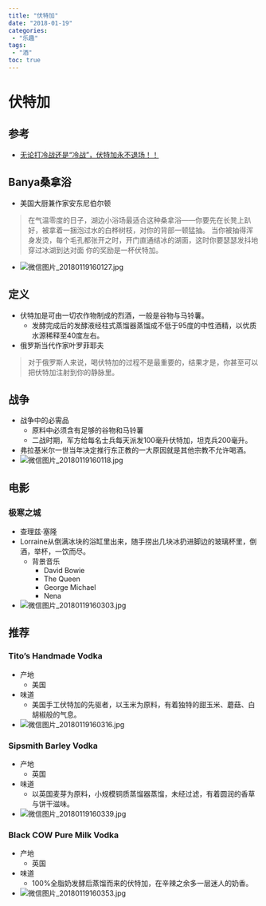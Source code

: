 ```yaml
---
title: "伏特加"
date: "2018-01-19"
categories:
 - "乐趣"
tags:
 - "酒"
toc: true
---
```



# 伏特加
## 参考
- [无论打冷战还是“冷战”，伏特加永不退场！！](https://mp.weixin.qq.com/s/QO6muifoaRuO83q5__w90g)


## Banya桑拿浴
- 美国大厨兼作家安东尼伯尔顿
>在气温零度的日子，湖边小浴场最适合这种桑拿浴——你要先在长凳上趴好，被拿着一捆泡过水的白桦树枝，对你的背部一顿猛抽。
当你被抽得浑身发烫，每个毛孔都张开之时，开门直通结冰的湖面，这时你要瑟瑟发抖地穿过冰湖到达对面
你的奖励是一杯伏特加。
- ![微信图片_20180119160127.jpg](http://doc.yqjdcyy.com/5085e27d-b866-4963-96dc-26134941c9d7.jpg)


## 定义
- 伏特加是可由一切农作物制成的烈酒，一般是谷物与马铃薯。
	- 发酵完成后的发酵液经柱式蒸馏器蒸馏成不低于95度的中性酒精，以优质水源稀释至40度左右。
- 俄罗斯当代作家叶罗菲耶夫
> 对于俄罗斯人来说，喝伏特加的过程不是最重要的，结果才是，你甚至可以把伏特加注射到你的静脉里。


## 战争
- 战争中的必需品
	- 原料中必须含有足够的谷物和马铃薯
	- 二战时期，军方给每名士兵每天派发100毫升伏特加，坦克兵200毫升。
- 弗拉基米尔一世当年决定推行东正教的一大原因就是其他宗教不允许喝酒。
- ![微信图片_20180119160118.jpg](http://doc.yqjdcyy.com/424168a2-06d0-49e2-ba34-c02f06343120.jpg)


## 电影
### 极寒之城
- 查理兹·塞隆
- Lorraine从倒满冰块的浴缸里出来，随手捞出几块冰扔进脚边的玻璃杯里，倒酒，举杯，一饮而尽。
	- 背景音乐
		- David Bowie
		- The Queen
		- George Michael
		- Nena
- ![微信图片_20180119160303.jpg](http://doc.yqjdcyy.com/3a7c8e0e-dff2-4bef-81c3-7c2ebd2fd263.jpg)


## 推荐
### Tito’s Handmade Vodka
- 产地
	- 美国
- 味道
	- 美国手工伏特加的先驱者，以玉米为原料，有着独特的甜玉米、蘑菇、白胡椒般的气息。
- ![微信图片_20180119160316.jpg](http://doc.yqjdcyy.com/a2b7dbd4-9f97-476d-b0b8-ceb3ec2bbe8a.jpg)


### Sipsmith Barley Vodka
- 产地
	- 英国
- 味道
	- 以英国麦芽为原料，小规模铜质蒸馏器蒸馏，未经过滤，有着圆润的香草与饼干滋味。
- ![微信图片_20180119160339.jpg](http://doc.yqjdcyy.com/e6fa5a6f-bfb7-4a4b-b0ba-4b0ae6ff357f.jpg)


### Black COW Pure Milk Vodka
- 产地
	- 英国
- 味道
	- 100%全脂奶发酵后蒸馏而来的伏特加，在辛辣之余多一层迷人的奶香。
- ![微信图片_20180119160353.jpg](http://doc.yqjdcyy.com/84cfb395-abd9-4a97-a3f2-b1112b884a09.jpg)